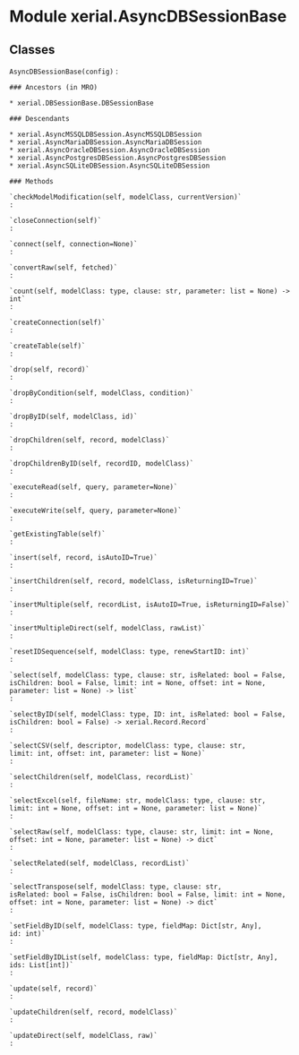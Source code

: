 Module xerial.AsyncDBSessionBase
================================

Classes
-------

`AsyncDBSessionBase(config)`
:   

    ### Ancestors (in MRO)

    * xerial.DBSessionBase.DBSessionBase

    ### Descendants

    * xerial.AsyncMSSQLDBSession.AsyncMSSQLDBSession
    * xerial.AsyncMariaDBSession.AsyncMariaDBSession
    * xerial.AsyncOracleDBSession.AsyncOracleDBSession
    * xerial.AsyncPostgresDBSession.AsyncPostgresDBSession
    * xerial.AsyncSQLiteDBSession.AsyncSQLiteDBSession

    ### Methods

    `checkModelModification(self, modelClass, currentVersion)`
    :

    `closeConnection(self)`
    :

    `connect(self, connection=None)`
    :

    `convertRaw(self, fetched)`
    :

    `count(self, modelClass: type, clause: str, parameter: list = None) ‑> int`
    :

    `createConnection(self)`
    :

    `createTable(self)`
    :

    `drop(self, record)`
    :

    `dropByCondition(self, modelClass, condition)`
    :

    `dropByID(self, modelClass, id)`
    :

    `dropChildren(self, record, modelClass)`
    :

    `dropChildrenByID(self, recordID, modelClass)`
    :

    `executeRead(self, query, parameter=None)`
    :

    `executeWrite(self, query, parameter=None)`
    :

    `getExistingTable(self)`
    :

    `insert(self, record, isAutoID=True)`
    :

    `insertChildren(self, record, modelClass, isReturningID=True)`
    :

    `insertMultiple(self, recordList, isAutoID=True, isReturningID=False)`
    :

    `insertMultipleDirect(self, modelClass, rawList)`
    :

    `resetIDSequence(self, modelClass: type, renewStartID: int)`
    :

    `select(self, modelClass: type, clause: str, isRelated: bool = False, isChildren: bool = False, limit: int = None, offset: int = None, parameter: list = None) ‑> list`
    :

    `selectByID(self, modelClass: type, ID: int, isRelated: bool = False, isChildren: bool = False) ‑> xerial.Record.Record`
    :

    `selectCSV(self, descriptor, modelClass: type, clause: str, limit: int, offset: int, parameter: list = None)`
    :

    `selectChildren(self, modelClass, recordList)`
    :

    `selectExcel(self, fileName: str, modelClass: type, clause: str, limit: int = None, offset: int = None, parameter: list = None)`
    :

    `selectRaw(self, modelClass: type, clause: str, limit: int = None, offset: int = None, parameter: list = None) ‑> dict`
    :

    `selectRelated(self, modelClass, recordList)`
    :

    `selectTranspose(self, modelClass: type, clause: str, isRelated: bool = False, isChildren: bool = False, limit: int = None, offset: int = None, parameter: list = None) ‑> dict`
    :

    `setFieldByID(self, modelClass: type, fieldMap: Dict[str, Any], id: int)`
    :

    `setFieldByIDList(self, modelClass: type, fieldMap: Dict[str, Any], ids: List[int])`
    :

    `update(self, record)`
    :

    `updateChildren(self, record, modelClass)`
    :

    `updateDirect(self, modelClass, raw)`
    :